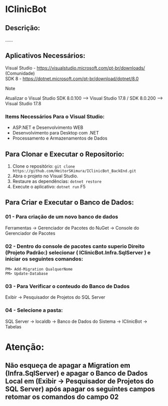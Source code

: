 # IClinicBot

## Descrição:
......

## Aplicativos Necessários:
Visual Studio - https://visualstudio.microsoft.com/pt-br/downloads/ (Comunidade)
<br/>
SDK 8 - https://dotnet.microsoft.com/pt-br/download/dotnet/8.0
> [!NOTE]
> Atualizar o Visual Studio
> SDK 8.0.100 --> Visual Studio 17.8 / SDK 8.0.200 --> Visual Studio 17.8

### Items Necessários Para o Visual Studio:
- ASP.NET e Desenvolvimento WEB
- Desenvolvimento para Desktop com .NET
- Processamento e Armazenamentos de Dados

## Para Clonar e Executar o Repositorio:
1. Clone o repositório: `git clone https://github.com/HeitorSKimura/IClinicBot_BackEnd.git`
2. Abra o projeto no Visual Studio.
3. Restaure as dependências: `dotnet restore`
4. Execute o aplicativo: `dotnet run` F5

## Para Criar e Executar o Banco de Dados:
### 01 - Para criação de um novo banco de dados
Ferramentas -> Gerenciador de Pacotes do NuGet -> Console do Gerenciador de Pacotes

### 02 - Dentro do console de pacotes canto superio Direito (Projeto Padrão:) selecionar ( IClinicBot.Infra.SqlServer ) e iniciar os seguintes comandos:
`PM> Add-Migration QualquerNome`
<br/>
`PM> Update-Database`

### 03 - Para Verificar o conteudo do Banco de Dados
Exibir -> Pesquisador de Projetos do SQL Server

### 04 - Selecione a pasta: 
SQL Server -> localdb -> Banco de Dados do Sistema -> IClinicBot -> Tabelas 

# Atenção:
## Não esqueça de apagar a Migration em (Infra.SqlServer) e apagar o Banco de Dados Local em (Exibir -> Pesquisador de Projetos do SQL Server) após apagar os seguintes campos retomar os comandos do campo 02
